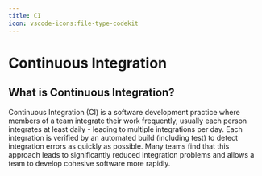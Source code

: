 ```yaml
---
title: CI
icon: vscode-icons:file-type-codekit
---
```



# Continuous Integration

## What is Continuous Integration?

Continuous Integration (CI) is a software development practice where members of a team integrate their work frequently, usually each person integrates at least daily - leading to multiple integrations per day. Each integration is verified by an automated build (including test) to detect integration errors as quickly as possible. Many teams find that this approach leads to significantly reduced integration problems and allows a team to develop cohesive software more rapidly.
